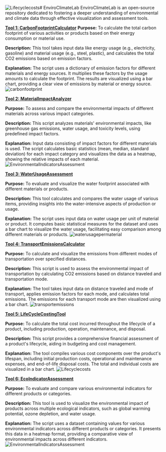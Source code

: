 ![Lifecyclecosts](https://github.com/GCA-Poulomi/EnviroClimateLab/assets/154719208/356a8abd-053d-4570-b7b6-6f9496a3368b)# EnviroClimateLab
EnviroClimateLab is an open-source repository dedicated to fostering a deeper understanding of environmental and climate data through effective visualization and assessment tools.

[**Tool 1: CarbonFootprintCalculator**](https://github.com/GCA-Poulomi/EnviroClimateLab/blob/main/Life%20Cycle%20Assessment%20Tools/CarbonFootprintCalculator.py) 
**Purpose:** To calculate the total carbon footprint of various activities or products based on their energy consumption or material use.

**Description:** This tool takes input data like energy usage (e.g., electricity, gasoline) and material usage (e.g., steel, plastic), and calculates the total CO2 emissions based on emission factors.

**Explanation:** The script uses a dictionary of emission factors for different materials and energy sources. It multiplies these factors by the usage amounts to calculate the footprint. The results are visualized using a bar chart, providing a clear view of emissions by material or energy source.
![carbonfootprint](https://github.com/GCA-Poulomi/EnviroClimateLab/assets/154719208/1812f421-6d99-483a-9799-e8a9b839445d)

[**Tool 2: MaterialImpactAnalyzer**](https://github.com/GCA-Poulomi/EnviroClimateLab/blob/main/Life%20Cycle%20Assessment%20Tools/MaterialImpactAnalyzer.py)

**Purpose:** To assess and compare the environmental impacts of different materials across various impact categories.

**Description:** This script analyzes materials' environmental impacts, like greenhouse gas emissions, water usage, and toxicity levels, using predefined impact factors.

**Explanation:** Input data consisting of impact factors for different materials is used. The script calculates basic statistics (mean, median, standard deviation) for each impact category and visualizes the data as a heatmap, showing the relative impacts of each material.
![EnvironmentalIndicatorsAssessment](https://github.com/GCA-Poulomi/EnviroClimateLab/assets/154719208/6db64676-e0d8-4838-b949-9e8223c92a90)


[**Tool 3: WaterUsageAssessment**](https://github.com/GCA-Poulomi/EnviroClimateLab/blob/main/Life%20Cycle%20Assessment%20Tools/WaterUsageAssessment.py)

**Purpose:** To evaluate and visualize the water footprint associated with different materials or products.

**Description:** This tool calculates and compares the water usage of various items, providing insights into the water-intensive aspects of production or usage.

**Explanation:** The script uses input data on water usage per unit of material or product. It computes basic statistical measures for the dataset and uses a bar chart to visualize the water usage, facilitating easy comparison among different materials or products.
![waterusagepermaterial](https://github.com/GCA-Poulomi/EnviroClimateLab/assets/154719208/302abb82-cceb-4686-8d6e-aebf4a901ec5)

[**Tool 4: TransportEmissionsCalculator**](https://github.com/GCA-Poulomi/EnviroClimateLab/blob/main/Life%20Cycle%20Assessment%20Tools/TransportEmissionsCalculator.py)

**Purpose:** To calculate and visualize the emissions from different modes of transportation over specified distances.

**Description:** This script is used to assess the environmental impact of transportation by calculating CO2 emissions based on distance traveled and transportation mode.

**Explanation:** The tool takes input data on distance traveled and mode of transport, applies emission factors for each mode, and calculates total emissions. The emissions for each transport mode are then visualized using a bar chart.
![transportemissions](https://github.com/GCA-Poulomi/EnviroClimateLab/assets/154719208/ac781094-7d36-472e-8cfe-458cf173255b)

[**Tool 5: LifeCycleCostingTool**](https://github.com/GCA-Poulomi/EnviroClimateLab/blob/main/Life%20Cycle%20Assessment%20Tools/LifeCycleCostingTool.py)

**Purpose:** To calculate the total cost incurred throughout the lifecycle of a product, including production, operation, maintenance, and disposal.

**Description:** This script provides a comprehensive financial assessment of a product's lifecycle, aiding in budgeting and cost management.

**Explanation:** The tool compiles various cost components over the product's lifespan, including initial production costs, operational and maintenance expenses, and end-of-life disposal costs. The total and individual costs are visualized in a bar chart.
![Lifecyclecosts](https://github.com/GCA-Poulomi/EnviroClimateLab/assets/154719208/90ab2a15-3eba-4a95-bcb0-3418e78aca03)


[**Tool 6: EcoIndicatorAssessment**](https://github.com/GCA-Poulomi/EnviroClimateLab/blob/main/Life%20Cycle%20Assessment%20Tools/EcoIndicatorAssessment.py)

**Purpose:** To evaluate and compare various environmental indicators for different products or categories.

**Description:** This tool is used to visualize the environmental impact of products across multiple ecological indicators, such as global warming potential, ozone depletion, and water usage.

**Explanation:** The script uses a dataset containing values for various environmental indicators across different products or categories. It presents this data in a heatmap format, providing a comparative view of environmental impacts across different indicators.
![EnvironmentalIndicatorsAssessment](https://github.com/GCA-Poulomi/EnviroClimateLab/assets/154719208/7557a229-c250-4140-a383-5539dac8772c)
